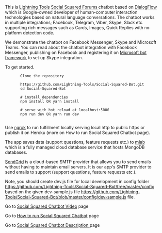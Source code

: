 This is [Lightning Tools](https://lightningtools.com) [Social Squared Forums ](https://lightningtools.com/product/social-squared)  chatbot based on [DialogFlow](https://dialogflow.com/) which is Google-owned developer of human-computer interaction technologies based on natural language conversations. The chatbot works in multiple integrations; Facebook, Telegram, Viber, Skype, Slack etc. supporting rich messages such as Cards, Images, Quick Replies with no platform detection code.

We demonstrate the chatbot on Facebook Messenger, Skype and Microsoft Teams. You can read about the chatbot integration with Facebook Messenger, publishing on Facebook and registering it on [Microsoft bot framework](https://dev.botframework.com/bots) to set up Skype integration.

To get started.
```
       Clone the repository
       
       https://github.com/Lightning-Tools/Social-Squared-Bot.git
       cd Social-Squared-Bot

       # install dependencies
       npm install OR yarn install
       
       # serve with hot reload at localhost:5000
       npm run dev OR yarn run dev
       
```   
Use [ngrok](https://ngrok.com/) to run fulfillment locally serving local http to public https or publish it on Heroku (more on How to run Social Squared Chatbot page).

The app saves data (support questions, feature requests etc.) to [mlab](https://mlab.com/) which is a fully managed cloud database service that hosts MongoDB databases.

[SendGrid](https://sendgrid.com/) is a cloud-based SMTP provider that allows you to send emails without having to maintain email servers. It is our app's SMTP provider to send emails to support (support questions, feature requests etc.).

Note, you should create dev.js file for local development in config folder https://github.com/Lightning-Tools/Social-Squared-Bot/tree/master/config based on the given dev-sample.js file https://github.com/Lightning-Tools/Social-Squared-Bot/blob/master/config/dev-sample.js file.


Go to [Social Squared Chatbot Video](https://vimeo.com/327730469) page

Go to [How to run Social Squared Chatbot](https://lightning-tools.github.io/Social-Squared-Bot/) page 

Go to [Social Squared Chatbot Description ](https://lightning-tools.github.io/Social-Squared-Bot/description/) page 

